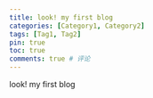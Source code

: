 ```yaml
---
title: look! my first blog 
categories: [Category1, Category2]
tags: [Tag1, Tag2]
pin: true
toc: true
comments: true # 评论
---
```


look! my first blog

